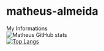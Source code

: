 # matheus-almeida
My Informations
<br>
![Matheus GitHub stats](https://github-readme-stats.vercel.app/api?username=matheus-almeida27&show_icons=true&theme=radical)
<br>
[![Top Langs](https://github-readme-stats.vercel.app/api/top-langs/?username=matheus-almeida27&layout=compact&theme=radical)](https://github.com/matheus-almeida27/github-readme-stats)
